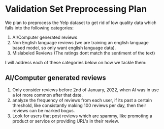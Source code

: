 # Validation Set Preprocessing Plan
We plan to preprocess the Yelp dataset to get rid of low quality data which falls into the following categories:
1. AI/Computer generated reviews
2. Non English language reviews (we are training an english language based model, so only want english language data).
3. Mislabeled Reviews (The ratings dont match the sentiment of the text)

I will address each of these categories below on how we tackle them:

## AI/Computer generated reviews

1. Only consider reviews before 2nd of January, 2022, when AI was in use a lot more common after that date.
2. analyze the frequency of reviews from each user, if its past a certain threshold, like consistantly making 100 reviews per day, then their reviews can be marked bogus.
3. Look for users that post reviews which are spammy, like promoting a product or service or providing URL's in their review.

